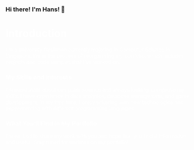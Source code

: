 ### Hi there! I'm Hans! 👋

<div style="color:white">

# Introduction

I'm a university freshman currently majoring in Computer Science in Singapore. I'm in the process of reorganising my portfolio, which includes projects and code samples that I've worked on.

### My Skills and Interests

I'm passionate about computer science and always looking to improve my skills. I have experience in data analytics, database management, and game development. In my free time, I enjoy tinkering with new technologies and experimenting with different programming languages.

### What You'll Find in My Portfolio

I'm excited to share my work with you and hope that you find it informative and useful. Stay tuned for updates on my portfolio!

</div>

<!--
**hansongyouyang/hansongyouyang** is a ✨ _special_ ✨ repository because its `README.md` (this file) appears on your GitHub profile.

Here are some ideas to get you started:

- 🔭 I’m currently working on ...
- 🌱 I’m currently learning ...
- 👯 I’m looking to collaborate on ...
- 🤔 I’m looking for help with ...
- 💬 Ask me about ...
- 📫 How to reach me: ...
- 😄 Pronouns: ...
- ⚡ Fun fact: ...
-->
